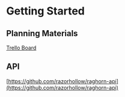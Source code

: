 # Getting Started

## Planning Materials
[Trello Board](https://trello.com/b/cWoBo81N/raghorn)

## API

[https://github.com/razorhollow/raghorn-api](https://github.com/razorhollow/raghorn-api)